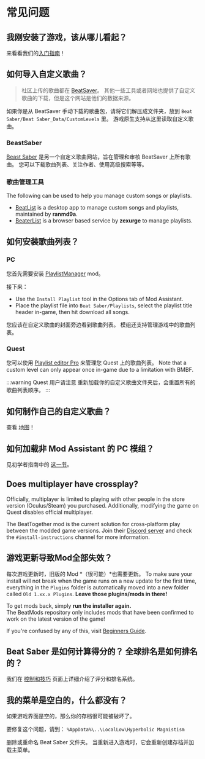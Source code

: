 # 常见问题

## 我刚安装了游戏，该从哪儿看起？
来看看我们的[入门指南](/beginners-guide.md)！

## 如何导入自定义歌曲？
> 社区上传的歌曲都在 [BeatSaver](https://beatsaver.com)。 其他一些工具或者网站也提供了自定义歌曲的下载，但是这个网站是他们的数据来源。

如果你是从 BeatSaver 手动下载的歌曲包，请将它们解压成文件夹，放到 `Beat Saber/Beat Saber_Data/CustomLevels` 里。 游戏原生支持从这里读取自定义歌曲。

### BeastSaber
[Beast Saber](https://www.bsaber.com) 是另一个自定义歌曲网站，旨在管理和审核 BeatSaver 上所有歌曲。 您可以下载歌曲列表、关注作者、使用高级搜索等等。

### 歌曲管理工具

The following can be used to help you manage custom songs or playlists.

* [BeatList](https://github.com/ranmd9a/beatlist/releases/latest) is a desktop app to manage custom songs and playlists, maintained by **ranmd9a**.
* [BeaterList](https://syltaris.github.io/beaterlist) is a browser based service by **zexurge** to manage playlists.

## 如何安装歌曲列表？

### PC
您首先需要安装 [PlaylistManager](https://github.com/rithik-b/PlaylistManager/releases/latest) mod。

接下来：

* Use the `Install Playlist` tool in the Options tab of Mod Assistant.
* Place the playlist file into `Beat Saber/Playlists`, select the playlist title header in-game, then hit download all songs.

您应该在自定义歌曲的封面旁边看到歌曲列表。 模组还支持管理游戏中的歌曲列表。

### Quest
您可以使用 [Playlist editor Pro](https://beatsaberquest.com/bmbf/my-tools/playlist-editor-pro/) 来管理您 Quest 上的歌曲列表。 Note that a custom level can only appear once in-game due to a limitation with BMBF.

:::warning Quest 用户请注意 重新加载你的自定义歌曲文件夹后，会重置所有的歌曲列表顺序。 :::

## 如何制作自己的自定义歌曲？
查看 [地图](/mapping/)！

## 如何加载非 Mod Assistant 的 PC 模组？
见初学者指南中的 [这一节](/pc-modding.md#manual-installation)。

## Does multiplayer have crossplay?
Officially, multiplayer is limited to playing with other people in the store version (Oculus/Steam) you purchased. Additionally, modifying the game on Quest disables official multiplayer.

The BeatTogether mod is the current solution for cross-platform play between the modded game versions. Join their [Discord server](https://discord.com/invite/gezGrFG4tz) and check the `#install-instructions` channel for more information.

## 游戏更新导致Mod全部失效？
每次游戏更新时，旧版的 Mod *（很可能）*也需要更新。 To make sure your install will not break when the game runs on a new update for the first time, everything in the `Plugins` folder is automatically moved into a new folder called `Old 1.xx.x Plugins`. **Leave those plugins/mods in there!**

To get mods back, simply **run the installer again.**  
The BeatMods repository only includes mods that have been confirmed to work on the latest version of the game!

If you're confused by any of this, visit [Beginners Guide](/beginners-guide.md).

## Beat Saber 是如何计算得分的？ 全球排名是如何排名的？
我们在 [控制和技巧](/grips-and-tricks.md) 页面上详细介绍了评分和排名系统。

## 我的菜单是空白的，什么都没有？
如果游戏界面是空的，那么你的存档很可能被破坏了。

要修复这个问题，请到： `%AppData%\..\LocalLow\Hyperbolic Magnistism`

删除或重命名 Beat Saber 文件夹。 当重新进入游戏时，它会重新创建存档并加载主菜单。
